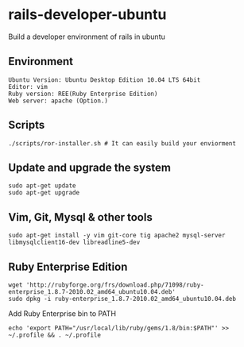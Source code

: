 rails-developer-ubuntu
======================

Build a developer environment of rails in ubuntu

Environment
-----------

    Ubuntu Version: Ubuntu Desktop Edition 10.04 LTS 64bit
    Editor: vim
    Ruby version: REE(Ruby Enterprise Edition)
    Web server: apache (Option.)

Scripts
-------

    ./scripts/ror-installer.sh # It can easily build your enviorment


Update and upgrade the system
-------------------------------

    sudo apt-get update
    sudo apt-get upgrade

Vim, Git, Mysql & other tools
-----------------------------

    sudo apt-get install -y vim git-core tig apache2 mysql-server libmysqlclient16-dev libreadline5-dev

Ruby Enterprise Edition
-----------------------

    wget 'http://rubyforge.org/frs/download.php/71098/ruby-enterprise_1.8.7-2010.02_amd64_ubuntu10.04.deb'
    sudo dpkg -i ruby-enterprise_1.8.7-2010.02_amd64_ubuntu10.04.deb

Add Ruby Enterprise bin to PATH

    echo 'export PATH="/usr/local/lib/ruby/gems/1.8/bin:$PATH"' >> ~/.profile && . ~/.profile

